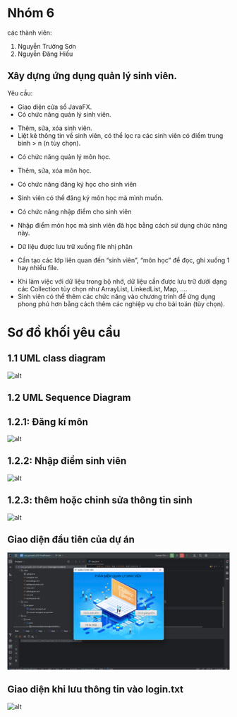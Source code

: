 
# Nhóm 6
các thành viên:
  1. Nguyễn Trường Sơn
  2. Nguyễn Đăng Hiếu
## Xây dựng ứng dụng quản lý sinh viên.
Yêu cầu:
- Giao diện cửa sổ JavaFX.
- Có chức năng quản lý sinh viên.
+ Thêm, sửa, xóa sinh viên.
+ Liệt kê thông tin về sinh viên, có thể lọc ra các sinh viên có điểm trung bình > n (n tùy chọn).
- Có chức năng quản lý môn học.
+ Thêm, sửa, xóa môn học.
- Có chức năng đăng ký học cho sinh viên
+ Sinh viên có thể đăng ký môn học mà mình muốn.
- Có chức năng nhập điểm cho sinh viên
+ Nhập điểm môn học mà sinh viên đã học bằng cách sử dụng chức năng này.
- Dữ liệu được lưu trữ xuống file nhị phân
+ Cần tạo các lớp liên quan đến “sinh viên”, “môn học” để đọc, ghi xuống 1 hay nhiều file.
- Khi làm việc với dữ liệu trong bộ nhớ, dữ liệu cần được lưu trữ dưới dạng các Collection tùy chọn
như ArrayList, LinkedList, Map, ….
- Sinh viên có thể thêm các chức năng vào chương trình để ứng dụng phong phú hơn bằng cách thêm
các nghiệp vụ cho bài toán (tùy chọn).
# Sơ đồ khối yêu cầu
## 1.1 UML class diagram

  ![alt](https://github.com/ToiTenSon/oop_group6_n03/blob/FinalProject/src/main/resources/com/example/managerstudent/image/%E1%BA%A2nh%20ch%E1%BB%A5p%20m%C3%A0n%20h%C3%ACnh%202024-09-26%20120319.png)
## 1.2 UML Sequence Diagram
## 1.2.1: Đăng kí môn 

![alt](https://github.com/ToiTenSon/oop_group6_n03/blob/FinalProject/src/main/resources/com/example/managerstudent/image/dang%20ki%20mon.png)
## 1.2.2: Nhập điểm sinh viên

![alt](https://github.com/ToiTenSon/oop_group6_n03/blob/FinalProject/src/main/resources/com/example/managerstudent/image/nhap%20diem.png)
## 1.2.3: thêm hoặc chỉnh sửa thông tin sinh 

![alt](https://github.com/ToiTenSon/oop_group6_n03/blob/FinalProject/src/main/resources/com/example/managerstudent/image/them%20hoac%20sua.png)
## Giao diện đầu tiên của dự án
![alt](https://github.com/ToiTenSon/oop_group6_n03/blob/FinalProject/src/main/resources/com/example/managerstudent/image/giaodienchinh.png)
## Giao diện khi lưu thông tin vào login.txt
![alt](https://github.com/ToiTenSon/oop_group6_n03/blob/FinalProject/src/main/resources/com/example/managerstudent/image/%E1%BA%A2nh%20m%C3%A0n%20h%C3%ACnh%202024-10-04%20l%C3%BAc%20.png)

